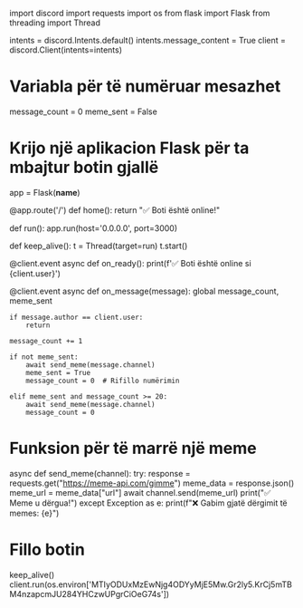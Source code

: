 import discord
import requests
import os
from flask import Flask
from threading import Thread

intents = discord.Intents.default()
intents.message_content = True
client = discord.Client(intents=intents)

# Variabla për të numëruar mesazhet
message_count = 0
meme_sent = False

# Krijo një aplikacion Flask për ta mbajtur botin gjallë
app = Flask(__name__)

@app.route('/')
def home():
    return "✅ Boti është online!"

def run():
    app.run(host='0.0.0.0', port=3000)

def keep_alive():
    t = Thread(target=run)
    t.start()

@client.event
async def on_ready():
    print(f'✅ Boti është online si {client.user}')

@client.event
async def on_message(message):
    global message_count, meme_sent

    if message.author == client.user:
        return

    message_count += 1

    if not meme_sent:
        await send_meme(message.channel)
        meme_sent = True
        message_count = 0  # Rifillo numërimin

    elif meme_sent and message_count >= 20:
        await send_meme(message.channel)
        message_count = 0

# Funksion për të marrë një meme
async def send_meme(channel):
    try:
        response = requests.get("https://meme-api.com/gimme")
        meme_data = response.json()
        meme_url = meme_data["url"]
        await channel.send(meme_url)
        print("✅ Meme u dërgua!")
    except Exception as e:
        print(f"❌ Gabim gjatë dërgimit të memes: {e}")

# Fillo botin
keep_alive()
client.run(os.environ['MTIyODUxMzEwNjg4ODYyMjE5Mw.Gr2ly5.KrCj5mTBM4nzapcmJU284YHCzwUPgrCiOeG74s'])

